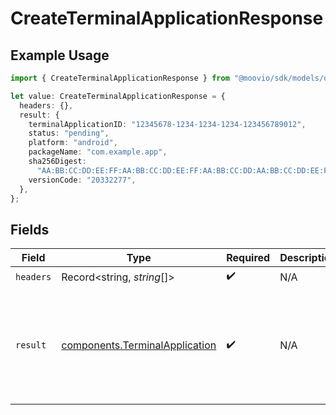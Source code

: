 # CreateTerminalApplicationResponse

## Example Usage

```typescript
import { CreateTerminalApplicationResponse } from "@moovio/sdk/models/operations";

let value: CreateTerminalApplicationResponse = {
  headers: {},
  result: {
    terminalApplicationID: "12345678-1234-1234-1234-123456789012",
    status: "pending",
    platform: "android",
    packageName: "com.example.app",
    sha256Digest:
      "AA:BB:CC:DD:EE:FF:AA:BB:CC:DD:EE:FF:AA:BB:CC:DD:AA:BB:CC:DD:EE:FF:AA:BB:CC:DD:EE:FF:AA:BB:CC:DD",
    versionCode: "20332277",
  },
};
```

## Fields

| Field                                                                                                                                                                                                                                                                                           | Type                                                                                                                                                                                                                                                                                            | Required                                                                                                                                                                                                                                                                                        | Description                                                                                                                                                                                                                                                                                     | Example                                                                                                                                                                                                                                                                                         |
| ----------------------------------------------------------------------------------------------------------------------------------------------------------------------------------------------------------------------------------------------------------------------------------------------- | ----------------------------------------------------------------------------------------------------------------------------------------------------------------------------------------------------------------------------------------------------------------------------------------------- | ----------------------------------------------------------------------------------------------------------------------------------------------------------------------------------------------------------------------------------------------------------------------------------------------- | ----------------------------------------------------------------------------------------------------------------------------------------------------------------------------------------------------------------------------------------------------------------------------------------------- | ----------------------------------------------------------------------------------------------------------------------------------------------------------------------------------------------------------------------------------------------------------------------------------------------- |
| `headers`                                                                                                                                                                                                                                                                                       | Record<string, *string*[]>                                                                                                                                                                                                                                                                      | :heavy_check_mark:                                                                                                                                                                                                                                                                              | N/A                                                                                                                                                                                                                                                                                             |                                                                                                                                                                                                                                                                                                 |
| `result`                                                                                                                                                                                                                                                                                        | [components.TerminalApplication](../../models/components/terminalapplication.md)                                                                                                                                                                                                                | :heavy_check_mark:                                                                                                                                                                                                                                                                              | N/A                                                                                                                                                                                                                                                                                             | {<br/>"terminalApplicationID": "12345678-1234-1234-1234-123456789012",<br/>"status": "pending",<br/>"platform": "android",<br/>"packageName": "com.example.app",<br/>"sha256Digest": "AA:BB:CC:DD:EE:FF:AA:BB:CC:DD:EE:FF:AA:BB:CC:DD:AA:BB:CC:DD:EE:FF:AA:BB:CC:DD:EE:FF:AA:BB:CC:DD",<br/>"versionCode": "20332277"<br/>} |